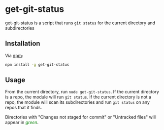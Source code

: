 # get-git-status

get-git-status is a script that runs ```git status``` for the current directory and subdirectories

## Installation

Via [npm](https://www.npmjs.com/):

```bash
npm install -g get-git-status
```

## Usage

From the current directory, run ```node get-git-status```. If the current directory is a repo, the module will run ```git status```. If the current directory is not a repo, the module will scan its subdirectories and run ```git status``` on any repos that it finds.

Directories with "Changes not staged for commit" or "Untracked files" will appear in <span style="color:green">*green*</span>.
